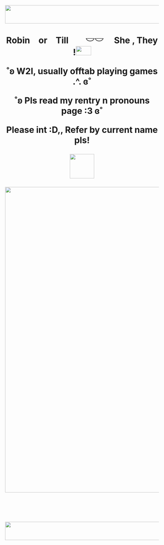 <h1>
<p align="center">
<img width="1200" height="60" src="https://64.media.tumblr.com/d81ab5dd0c443819d82ff37d8f5c50e5/6858cce81a99a1b7-bf/s1280x1920/90edf4045684eb40b12d36fc115de84719be1261.gif">
</p>


<p align="center">
Robin　or　Till　　𓎟𓎟 　She , They !<img width="50" height="30" src="https://i.imgur.com/i2nmTKz.gif">
 
<p align="center">
˚ʚ W2I, usually offtab playing games .^.  ɞ˚
<p align="center">
˚ʚ Pls read my rentry n pronouns page :3  ɞ˚
<p align="center">
Please int :D,, Refer by current name pls! 
<p align="center">
<img width="80" height="80" src="https://i.ibb.co/pWRrqfm/IMG-7963.gif">
</p>

<p align="center">
 <img width="600" height="1000" src="https://i.pinimg.com/736x/f9/11/2d/f9112d9638bfb4ba92cece06cb0fb64c.jpg">
</p>　


<p align="center">
<img style="vertical-align:middle" width="1200" height="60" src="https://64.media.tumblr.com/d81ab5dd0c443819d82ff37d8f5c50e5/6858cce81a99a1b7-bf/s1280x1920/90edf4045684eb40b12d36fc115de84719be1261.gifv">
</p>


<h1>
